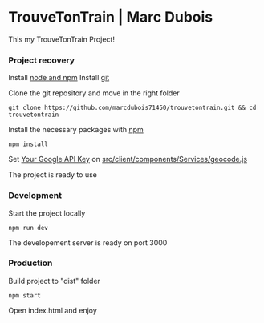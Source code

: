 # TrouveTonTrain | Marc Dubois

This my TrouveTonTrain Project!

### Project recovery
Install [node and npm](https://nodejs.org/en/download/) 
Install [git](https://git-scm.com/downloads)

Clone the git repository and move in the right folder
```
git clone https://github.com/marcdubois71450/trouvetontrain.git && cd trouvetontrain

```
Install the necessary packages with [npm](https://nodejs.org/en/download/)
```
npm install
```
Set [Your Google API Key](https://console.cloud.google.com/apis/credentials) on [src/client/components/Services/geocode.js](https://github.com/marcdubois71450/trouvetontrain/blob/master/src/client/components/Services/geocode.js)

The project is ready to use


### Development
Start the project locally
```
npm run dev
```
The developement server is ready on port 3000


### Production
Build project to "dist" folder
```
npm start
```
Open index.html and enjoy
